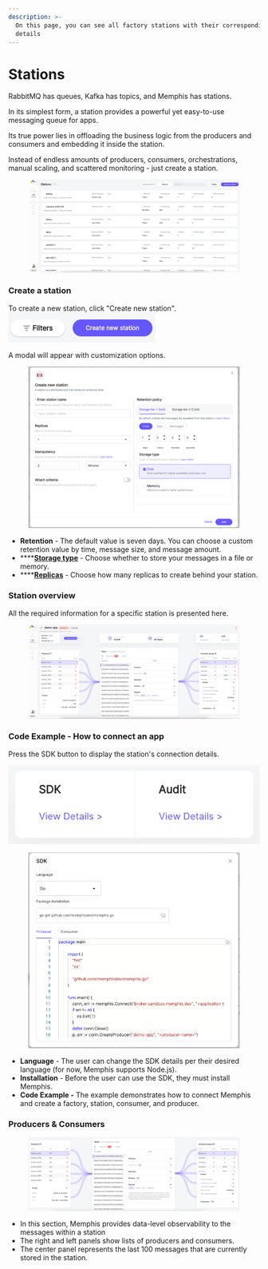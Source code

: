 ```yaml
---
description: >-
  On this page, you can see all factory stations with their corresponding
  details
---
```


# Stations

RabbitMQ has queues, Kafka has topics, and Memphis has stations.

In its simplest form, a station provides a powerful yet easy-to-use messaging queue for apps.

Its true power lies in offloading the business logic from the producers and consumers and embedding it inside the station.

Instead of endless amounts of producers, consumers, orchestrations, manual scaling, and scattered monitoring - just create a station.

<figure><img src="../.gitbook/assets/Screenshot 2022-12-11 at 14.57.04.png" alt=""><figcaption></figcaption></figure>

### Create a station

To create a new station, click "Create new station".\
![](<../.gitbook/assets/Screenshot 2022-12-11 at 15.12.31 (2).png>)

A modal will appear with customization options.

<figure><img src="../.gitbook/assets/Screenshot 2022-12-11 at 15.14.03.png" alt=""><figcaption></figcaption></figure>

* **Retention** - The default value is seven days. You can choose a custom retention value by time, message size, and message amount.
* ****[**Storage type**](broken-reference) - Choose whether to store your messages in a file or memory.
* ****[**Replicas**](../memphis/architecture.md#replicas) - Choose how many replicas to create behind your station.

### Station overview

All the required information for a specific station is presented here.

<figure><img src="../.gitbook/assets/Screenshot 2022-12-11 at 15.03.54.png" alt=""><figcaption></figcaption></figure>

### Code Example - How to connect an app

Press the SDK button to display the station's connection details.

![](<../.gitbook/assets/Screen Shot 2022-09-19 at 12.14.38.png>)

<figure><img src="../.gitbook/assets/Screenshot 2022-12-11 at 15.17.27.png" alt=""><figcaption></figcaption></figure>

* **Language** - The user can change the SDK details per their desired language (for now, Memphis supports Node.js).
* **Installation** - Before the user can use the SDK, they must install Memphis.
* **Code Example -** The example demonstrates how to connect Memphis and create a factory, station, consumer, and producer.

### Producers & Consumers

<figure><img src="../.gitbook/assets/Screenshot 2022-12-11 at 15.05.57.png" alt=""><figcaption></figcaption></figure>

* In this section, Memphis provides data-level observability to the messages within a station
* The right and left panels show lists of producers and consumers.
* The center panel represents the last 100 messages that are currently stored in the station.
